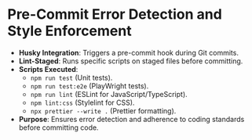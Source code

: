 # Pre-Commit Error Detection and Style Enforcement

- **Husky Integration**: Triggers a pre-commit hook during Git commits.  
- **Lint-Staged**: Runs specific scripts on staged files before committing.  
- **Scripts Executed**:
  - `npm run test` (Unit tests).
  - `npm run test:e2e` (PlayWright tests).
  - `npm run lint` (ESLint for JavaScript/TypeScript).  
  - `npm lint:css` (Stylelint for CSS).
  - `npx prettier --write .` (Prettier formatting).
- **Purpose**: Ensures error detection and adherence to coding standards before committing code.  